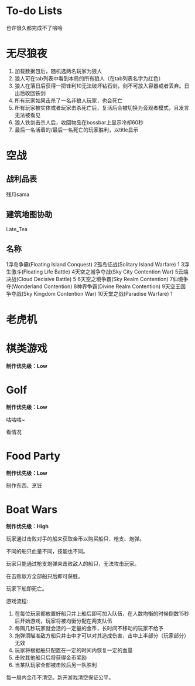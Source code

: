 # To-do Lists

也许很久都完成不了哈哈

# 无尽狼夜

1. 加载数据包后，随机选两名玩家为狼人
2. 狼人可在tab列表中看到本局的所有狼人（在tab列表名字为红色）
3. 狼人在落日后获得一把锋利10无法破坏钻石剑，剑不可放入容器或者丢弃。日出后收回铁剑
4. 所有玩家如果击杀了一名非狼人玩家，也会死亡
5. 所有玩家被实体或者玩家击杀死亡后，复活后会被切换为旁观者模式，且发言无法被看见
6. 狼人铁剑击杀人后，收回物品在bossbar上显示冷却60秒
7. 最后一名活着的/最后一名死亡的玩家胜利，以title显示

# 空战

## 战利品表
残月sama

## 建筑地图协助
Late_Tea

## 名称
1浮岛争霸(Floating Island Conquest)
2孤岛征战(Solitary Island Warfare) 1
3浮生激斗(Floating Life Battle)
4天空之城争夺战(Sky City Contention War)
5云端决战(Cloud Decisive Battle) 5
6天空之境争霸(Sky Realm Contention)
7仙境争夺(Wonderland Contention)
8神界争霸(Divine Realm Contention)
9天空王国争夺战(Sky Kingdom Contention War)
10天堂之战(Paradise Warfare) 1

# 老虎机

# 棋类游戏

**制作优先级：Low**

# Golf

**制作优先级：Low**

咕咕咕~

看情况

# Food Party

**制作优先级：Low**

制作东西、烹饪



# Boat Wars

**制作优先级：High**

玩家通过击败对手的船来获取金币以购买船只、枪支、炮弹。

不同的船只血量不同，技能也不同。

玩家只能通过枪支炮弹来击败敌人的船只，无法攻击玩家。

在击败敌方全部船只后即可获胜。

玩家下船即死亡。

游戏流程:

1. 在每位玩家都放置好船只并上船后即可加入队伍，在人数均衡的时候倒数15秒后开始游戏，玩家将被均衡分配在两支队伍
2. 每隔几秒玩家就会活的一定量的金币，长时间不移动的玩家不给予
3. 炮弹须瞄准敌方船只并击中才可以对其造成伤害，击中上半部分（玩家部分）无效
4. 玩家将根据船只配置在一定的时间内恢复一定的血量
5. 击败其他船只后将获得金币奖励
6. 当某队玩家全部被击败后另一队胜利

每一局内金币不清空。新开游戏清空保证公平。
